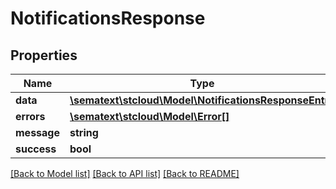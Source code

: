 # NotificationsResponse

## Properties

| Name        | Type                                                                                    | Description | Notes      |
| ----------- | --------------------------------------------------------------------------------------- | ----------- | ---------- |
| **data**    | [**\sematext\stcloud\Model\NotificationsResponseEntry**](NotificationsResponseEntry.md) |             | [optional] |
| **errors**  | [**\sematext\stcloud\Model\Error[]**](Error.md)                                         |             | [optional] |
| **message** | **string**                                                                              |             | [optional] |
| **success** | **bool**                                                                                |             | [optional] |

[[Back to Model list]](../../README.md#documentation-for-models) [[Back to API list]](../../README.md#documentation-for-api-endpoints) [[Back to README]](../../README.md)
